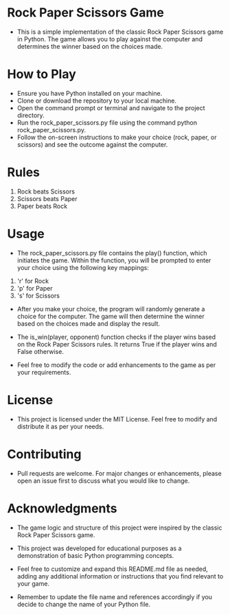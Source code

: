 # Rock Paper Scissors Game
- This is a simple implementation of the classic Rock Paper Scissors game in Python. The game allows you to play against the computer and determines the winner based on the choices made.

# How to Play
- Ensure you have Python installed on your machine.
- Clone or download the repository to your local machine.
- Open the command prompt or terminal and navigate to the project directory.
- Run the rock_paper_scissors.py file using the command python rock_paper_scissors.py.
- Follow the on-screen instructions to make your choice (rock, paper, or scissors) and see the outcome against the computer.

# Rules
1. Rock beats Scissors
2. Scissors beats Paper
3. Paper beats Rock

# Usage
- The rock_paper_scissors.py file contains the play() function, which initiates the game. Within the function, you will be prompted to enter your choice using the following key mappings:

1. 'r' for Rock
2. 'p' for Paper
3. 's' for Scissors

- After you make your choice, the program will randomly generate a choice for the computer. The game will then determine the winner based on the choices made and display the result.

- The is_win(player, opponent) function checks if the player wins based on the Rock Paper Scissors rules. It returns True if the player wins and False otherwise.

- Feel free to modify the code or add enhancements to the game as per your requirements.

# License
- This project is licensed under the MIT License. Feel free to modify and distribute it as per your needs.

# Contributing
- Pull requests are welcome. For major changes or enhancements, please open an issue first to discuss what you would like to change.

# Acknowledgments
- The game logic and structure of this project were inspired by the classic Rock Paper Scissors game.
- This project was developed for educational purposes as a demonstration of basic Python programming concepts.
- Feel free to customize and expand this README.md file as needed, adding any additional information or instructions that you find relevant to your game.

- Remember to update the file name and references accordingly if you decide to change the name of your Python file.